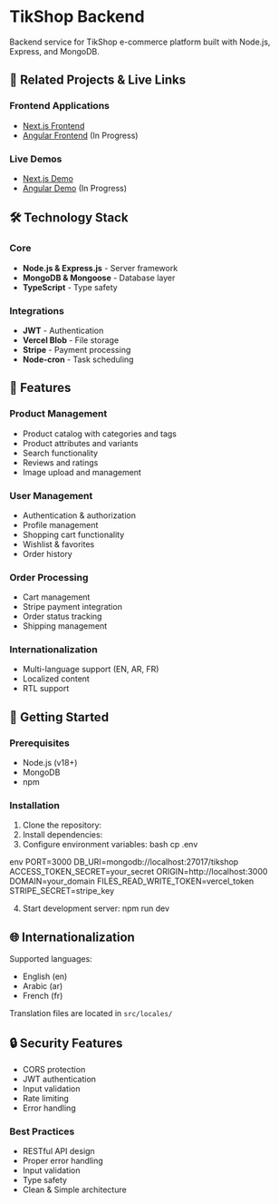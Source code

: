 # TikShop Backend

Backend service for TikShop e-commerce platform built with Node.js, Express, and MongoDB.

## 🔗 Related Projects & Live Links

### Frontend Applications
- [Next.js Frontend](https://github.com/DavidMeseha/allInOne-myShop-Front)
- [Angular Frontend](https://github.com/DavidMeseha/TechShop-Angular-) (In Progress)

### Live Demos
- [Next.js Demo](https://techshop-commerce.vercel.app/)
- [Angular Demo](https://tech-shop-angular.vercel.app/) (In Progress)

## 🛠️ Technology Stack

### Core
- **Node.js & Express.js** - Server framework
- **MongoDB & Mongoose** - Database layer
- **TypeScript** - Type safety

### Integrations
- **JWT** - Authentication
- **Vercel Blob** - File storage
- **Stripe** - Payment processing
- **Node-cron** - Task scheduling

## 🎯 Features

### Product Management
- Product catalog with categories and tags
- Product attributes and variants
- Search functionality
- Reviews and ratings
- Image upload and management

### User Management
- Authentication & authorization
- Profile management
- Shopping cart functionality
- Wishlist & favorites
- Order history

### Order Processing
- Cart management
- Stripe payment integration
- Order status tracking
- Shipping management

### Internationalization
- Multi-language support (EN, AR, FR)
- Localized content
- RTL support

## 🚀 Getting Started

### Prerequisites
- Node.js (v18+)
- MongoDB
- npm

### Installation

1. Clone the repository:
2. Install dependencies:
3. Configure environment variables:
bash
cp .env

env
PORT=3000
DB_URI=mongodb://localhost:27017/tikshop
ACCESS_TOKEN_SECRET=your_secret
ORIGIN=http://localhost:3000
DOMAIN=your_domain
FILES_READ_WRITE_TOKEN=vercel_token
STRIPE_SECRET=stripe_key

4. Start development server:
npm run dev

## 🌐 Internationalization

Supported languages:
- English (en)
- Arabic (ar)
- French (fr)

Translation files are located in `src/locales/`

## 🔒 Security Features

- CORS protection
- JWT authentication
- Input validation
- Rate limiting
- Error handling

### Best Practices
- RESTful API design
- Proper error handling
- Input validation
- Type safety
- Clean & Simple architecture
